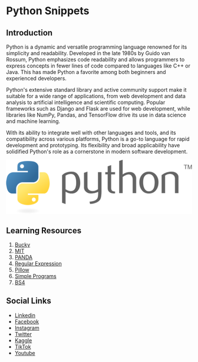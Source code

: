 # Python Snippets

## Introduction

Python is a dynamic and versatile programming language renowned for its simplicity and readability. Developed in the late 1980s by Guido van Rossum, Python emphasizes code readability and allows programmers to express concepts in fewer lines of code compared to languages like C++ or Java. This has made Python a favorite among both beginners and experienced developers.

Python's extensive standard library and active community support make it suitable for a wide range of applications, from web development and data analysis to artificial intelligence and scientific computing. Popular frameworks such as Django and Flask are used for web development, while libraries like NumPy, Pandas, and TensorFlow drive its use in data science and machine learning.

With its ability to integrate well with other languages and tools, and its compatibility across various platforms, Python is a go-to language for rapid development and prototyping. Its flexibility and broad applicability have solidified Python's role as a cornerstone in modern software development.

![Banner Image](media/0-banner-image.png)

## Learning Resources

1. [Bucky](01-bucky/)
2. [MIT](02-mit/)
3. [PANDA](03-panda/)
4. [Regular Expression](04-regular-expression/)
5. [Pillow](05-pillow/)
6. [Simple Programs](06-simple-programs/)
7. [BS4](07-bs4/)


## Social Links

- [Linkedin](https://www.linkedin.com/in/gunarakulangunaretnam)
- [Facebook](https://www.facebook.com/gunarakulangunaretnam)
- [Instagram](https://www.instagram.com/gunarakulangunaretnam)
- [Twitter](https://twitter.com/gunarakulangr)
- [Kaggle](https://www.kaggle.com/gunarakulangr)
- [TikTok](https://www.tiktok.com/@gunarakulangunaretnam)
- [Youtube](https://www.youtube.com/channel/UCjMOdgHFAjAdBKiqV8y2Tww)



